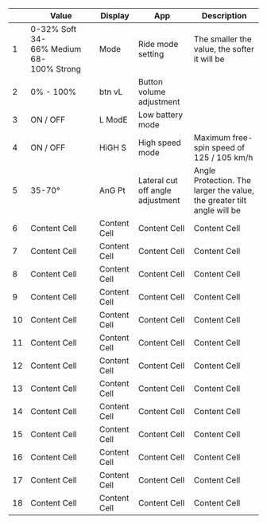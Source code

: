 |     | Value | Display | App | Description |
| --- | --- | --- | --- | --- |
|  1  | 0-32%&nbsp;Soft  34-66%&nbsp;Medium  68-100%&nbsp;Strong | Mode | Ride mode setting | The smaller the value, the softer it will be |
|  2  | 0% - 100% | btn vL | Button volume adjustment |  |
|  3  | ON / OFF | L ModE | Low battery mode |  |
|  4  | ON / OFF | HiGH S | High speed mode | Maximum free-spin speed of 125 / 105 km/h |
|  5  | 35-70° | AnG Pt | Lateral cut off angle adjustment | Angle Protection. The larger the value, the greater tilt angle will be |
|  6  | Content Cell  | Content Cell  | Content Cell  | Content Cell  |
|  7  | Content Cell  | Content Cell  | Content Cell  | Content Cell  |
|  8  | Content Cell  | Content Cell  | Content Cell  | Content Cell  |
|  9  | Content Cell  | Content Cell  | Content Cell  | Content Cell  |
|  10 | Content Cell  | Content Cell  | Content Cell  | Content Cell  |
|  11 | Content Cell  | Content Cell  | Content Cell  | Content Cell  |
|  12 | Content Cell  | Content Cell  | Content Cell  | Content Cell  |
|  13 | Content Cell  | Content Cell  | Content Cell  | Content Cell  |
|  14 | Content Cell  | Content Cell  | Content Cell  | Content Cell  |
|  15 | Content Cell  | Content Cell  | Content Cell  | Content Cell  |
|  16 | Content Cell  | Content Cell  | Content Cell  | Content Cell  |
|  17 | Content Cell  | Content Cell  | Content Cell  | Content Cell  |
|  18 | Content Cell  | Content Cell  | Content Cell  | Content Cell  |
